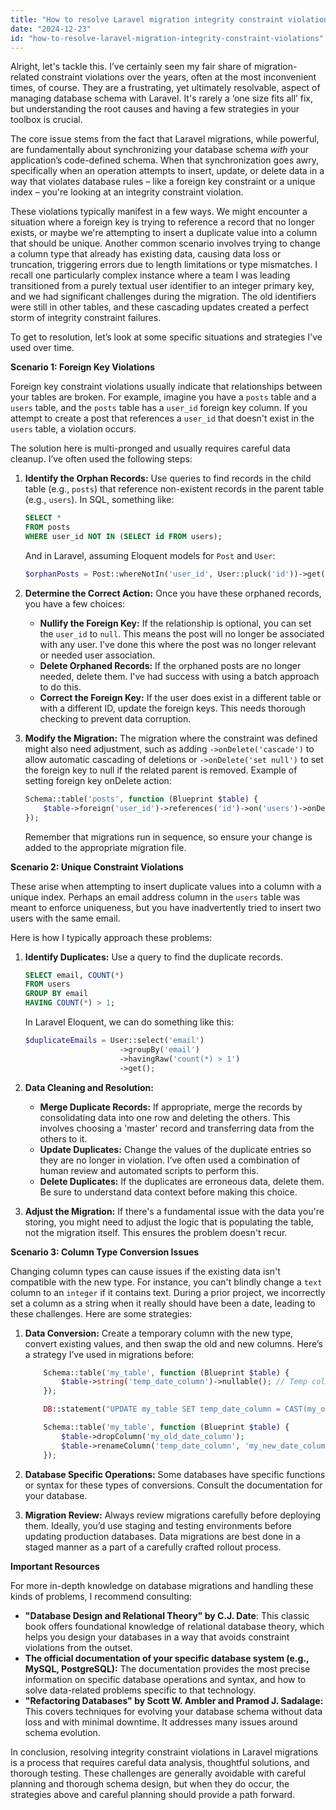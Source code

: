 ```yaml
---
title: "How to resolve Laravel migration integrity constraint violations?"
date: "2024-12-23"
id: "how-to-resolve-laravel-migration-integrity-constraint-violations"
---
```


Alright, let's tackle this. I’ve certainly seen my fair share of migration-related constraint violations over the years, often at the most inconvenient times, of course. They are a frustrating, yet ultimately resolvable, aspect of managing database schema with Laravel. It's rarely a ‘one size fits all’ fix, but understanding the root causes and having a few strategies in your toolbox is crucial.

The core issue stems from the fact that Laravel migrations, while powerful, are fundamentally about synchronizing your database schema *with* your application’s code-defined schema. When that synchronization goes awry, specifically when an operation attempts to insert, update, or delete data in a way that violates database rules – like a foreign key constraint or a unique index – you're looking at an integrity constraint violation.

These violations typically manifest in a few ways. We might encounter a situation where a foreign key is trying to reference a record that no longer exists, or maybe we're attempting to insert a duplicate value into a column that should be unique. Another common scenario involves trying to change a column type that already has existing data, causing data loss or truncation, triggering errors due to length limitations or type mismatches. I recall one particularly complex instance where a team I was leading transitioned from a purely textual user identifier to an integer primary key, and we had significant challenges during the migration. The old identifiers were still in other tables, and these cascading updates created a perfect storm of integrity constraint failures.

To get to resolution, let’s look at some specific situations and strategies I've used over time.

**Scenario 1: Foreign Key Violations**

Foreign key constraint violations usually indicate that relationships between your tables are broken. For example, imagine you have a `posts` table and a `users` table, and the `posts` table has a `user_id` foreign key column. If you attempt to create a post that references a `user_id` that doesn't exist in the `users` table, a violation occurs.

The solution here is multi-pronged and usually requires careful data cleanup. I’ve often used the following steps:

1.  **Identify the Orphan Records:** Use queries to find records in the child table (e.g., `posts`) that reference non-existent records in the parent table (e.g., `users`). In SQL, something like:

    ```sql
    SELECT *
    FROM posts
    WHERE user_id NOT IN (SELECT id FROM users);
    ```
    And in Laravel, assuming Eloquent models for `Post` and `User`:

    ```php
    $orphanPosts = Post::whereNotIn('user_id', User::pluck('id'))->get();
    ```

2.  **Determine the Correct Action:** Once you have these orphaned records, you have a few choices:
    *   **Nullify the Foreign Key:** If the relationship is optional, you can set the `user_id` to `null`. This means the post will no longer be associated with any user. I've done this where the post was no longer relevant or needed user association.
    *   **Delete Orphaned Records:** If the orphaned posts are no longer needed, delete them. I've had success with using a batch approach to do this.
    *   **Correct the Foreign Key:** If the user does exist in a different table or with a different ID, update the foreign keys. This needs thorough checking to prevent data corruption.

3.  **Modify the Migration:** The migration where the constraint was defined might also need adjustment, such as adding `->onDelete('cascade')` to allow automatic cascading of deletions or `->onDelete('set null')` to set the foreign key to null if the related parent is removed. Example of setting foreign key onDelete action:

    ```php
    Schema::table('posts', function (Blueprint $table) {
        $table->foreign('user_id')->references('id')->on('users')->onDelete('set null');
    });
    ```

    Remember that migrations run in sequence, so ensure your change is added to the appropriate migration file.

**Scenario 2: Unique Constraint Violations**

These arise when attempting to insert duplicate values into a column with a unique index. Perhaps an email address column in the `users` table was meant to enforce uniqueness, but you have inadvertently tried to insert two users with the same email.

Here is how I typically approach these problems:

1.  **Identify Duplicates:** Use a query to find the duplicate records.

    ```sql
    SELECT email, COUNT(*)
    FROM users
    GROUP BY email
    HAVING COUNT(*) > 1;
    ```

    In Laravel Eloquent, we can do something like this:

    ```php
    $duplicateEmails = User::select('email')
                         ->groupBy('email')
                         ->havingRaw('count(*) > 1')
                         ->get();
    ```

2.  **Data Cleaning and Resolution:**
    *   **Merge Duplicate Records:** If appropriate, merge the records by consolidating data into one row and deleting the others. This involves choosing a 'master' record and transferring data from the others to it.
    *   **Update Duplicates:** Change the values of the duplicate entries so they are no longer in violation. I’ve often used a combination of human review and automated scripts to perform this.
    *   **Delete Duplicates:** If the duplicates are erroneous data, delete them. Be sure to understand data context before making this choice.

3. **Adjust the Migration:** If there's a fundamental issue with the data you're storing, you might need to adjust the logic that is populating the table, not the migration itself. This ensures the problem doesn't recur.

**Scenario 3: Column Type Conversion Issues**

Changing column types can cause issues if the existing data isn't compatible with the new type. For instance, you can't blindly change a `text` column to an `integer` if it contains text. During a prior project, we incorrectly set a column as a string when it really should have been a date, leading to these challenges. Here are some strategies:

1.  **Data Conversion:** Create a temporary column with the new type, convert existing values, and then swap the old and new columns. Here’s a strategy I’ve used in migrations before:

    ```php
        Schema::table('my_table', function (Blueprint $table) {
            $table->string('temp_date_column')->nullable(); // Temp column
        });

        DB::statement("UPDATE my_table SET temp_date_column = CAST(my_old_date_column AS DATE)");

        Schema::table('my_table', function (Blueprint $table) {
            $table->dropColumn('my_old_date_column');
            $table->renameColumn('temp_date_column', 'my_new_date_column');
        });
    ```
2.  **Database Specific Operations:** Some databases have specific functions or syntax for these types of conversions. Consult the documentation for your database.

3.  **Migration Review:** Always review migrations carefully before deploying them. Ideally, you’d use staging and testing environments before updating production databases. Data migrations are best done in a staged manner as a part of a carefully crafted rollout process.

**Important Resources**

For more in-depth knowledge on database migrations and handling these kinds of problems, I recommend consulting:

*   **"Database Design and Relational Theory" by C.J. Date**: This classic book offers foundational knowledge of relational database theory, which helps you design your databases in a way that avoids constraint violations from the outset.
*   **The official documentation of your specific database system (e.g., MySQL, PostgreSQL):** The documentation provides the most precise information on specific database operations and syntax, and how to solve data-related problems specific to that technology.
*   **"Refactoring Databases" by Scott W. Ambler and Pramod J. Sadalage:** This covers techniques for evolving your database schema without data loss and with minimal downtime. It addresses many issues around schema evolution.

In conclusion, resolving integrity constraint violations in Laravel migrations is a process that requires careful data analysis, thoughtful solutions, and thorough testing. These challenges are generally avoidable with careful planning and thorough schema design, but when they do occur, the strategies above and careful planning should provide a path forward.

